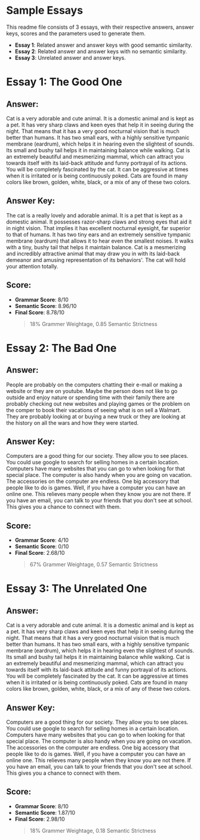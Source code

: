 # Sample Essays

This readme file consists of 3 essays, with their respective answers, answer keys, scores and the parameters used to generate them.

- **Essay 1**: Related answer and answer keys with good semantic similarity.
- **Essay 2**: Related answer and answer keys with no semantic similarity.
- **Essay 3**: Unrelated answer and answer keys.

# Essay 1: The Good One

## Answer:

Cat is a very adorable and cute animal. It is a domestic animal and is kept as a pet. It has very sharp claws and keen eyes that help it in seeing during the night. That means that it has a very good nocturnal vision that is much better than humans. It has two small ears, with a highly sensitive tympanic membrane (eardrum), which helps it in hearing even the slightest of sounds. Its small and bushy tail helps it in maintaining balance while walking. Cat is an extremely beautiful and mesmerizing mammal, which can attract you towards itself with its laid-back attitude and funny portrayal of its actions. You will be completely fascinated by the cat. It can be aggressive at times when it is irritated or is being continuously poked. Cats are found in many colors like brown, golden, white, black, or a mix of any of these two colors.

## Answer Key:

The cat is a really lovely and adorable animal. It is a pet that is kept as a domestic animal. It possesses razor-sharp claws and strong eyes that aid it in night vision. That implies it has excellent nocturnal eyesight, far superior to that of humans. It has two tiny ears and an extremely sensitive tympanic membrane (eardrum) that allows it to hear even the smallest noises. It walks with a tiny, bushy tail that helps it maintain balance. Cat is a mesmerizing and incredibly attractive animal that may draw you in with its laid-back demeanor and amusing representation of its behaviors'. The cat will hold your attention totally.

## Score:

- **Grammar Score**: 8/10
- **Semantic Score**: 8.96/10
- **Final Score**: 8.78/10
  > 18% Grammer Weightage, 0.85 Semantic Strictness

# Essay 2: The Bad One

## Answer:

People are probably on the computers chatting their e-mail or making a website or they are on youtube. Maybe the person does not like to go outside and enjoy nature or spending time with their family there are probably checking out new websites and playing games or the problem on the comper to book their vacations of seeing what is on sell a Walmart. They are probably looking at or buying a new truck or they are looking at the history on all the wars and how they were started.

## Answer Key:

Computers are a good thing for our society. They allow you to see places. You could use google to search for selling homes in a certain location. Computers have many websites that you can go to when looking for that special place. The computer is also handy when you are going on vacation. The accessories on the computer are endless. One big accessory that people like to do is games. Well, if you have a computer you can have an online one. This relieves many people when they know you are not there. If you have an email, you can talk to your friends that you don't see at school. This gives you a chance to connect with them.

## Score:

- **Grammar Score**: 4/10
- **Semantic Score**: 0/10
- **Final Score**: 2.68/10
  > 67% Grammer Weightage, 0.57 Semantic Strictness

# Essay 3: The Unrelated One

## Answer:

Cat is a very adorable and cute animal. It is a domestic animal and is kept as a pet. It has very sharp claws and keen eyes that help it in seeing during the night. That means that it has a very good nocturnal vision that is much better than humans. It has two small ears, with a highly sensitive tympanic membrane (eardrum), which helps it in hearing even the slightest of sounds. Its small and bushy tail helps it in maintaining balance while walking. Cat is an extremely beautiful and mesmerizing mammal, which can attract you towards itself with its laid-back attitude and funny portrayal of its actions. You will be completely fascinated by the cat. It can be aggressive at times when it is irritated or is being continuously poked. Cats are found in many colors like brown, golden, white, black, or a mix of any of these two colors.

## Answer Key:

Computers are a good thing for our society. They allow you to see places. You could use google to search for selling homes in a certain location. Computers have many websites that you can go to when looking for that special place. The computer is also handy when you are going on vacation. The accessories on the computer are endless. One big accessory that people like to do is games. Well, if you have a computer you can have an online one. This relieves many people when they know you are not there. If you have an email, you can talk to your friends that you don't see at school. This gives you a chance to connect with them.

## Score:

- **Grammar Score**: 8/10
- **Semantic Score**: 1.87/10
- **Final Score**: 2.98/10
  > 18% Grammer Weightage, 0.18 Semantic Strictness
